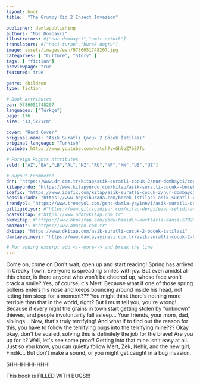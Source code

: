 ```yaml
---
layout: book
title:  "The Grumpy Kid 2 Insect Invasion"

publisher: damlapublishing
authors: "Nur Dombaycı"
illustrators: #["nur-dombayci","umit-ozturk"]
translators: #["naci-turan","burak-dogru"]
image: assets/images/ean/9786051748207.jpg
categories: [ "Culture", "Story" ]
tags: [ "fiction"]
previewpage: true
featured: true

genre: children
type: fiction

# Book attributes
ean: 9786051748207
languages: ["Türkçe"]
page: 176
size: "13,5x21cm"

cover: "Hard Cover"
original-name: "Asık Suratlı Çocuk 2 Böcek İstilası"
original-language: "Turkish"
youtube: https://www.youtube.com/watch?v=GhleZ7bS7fs

# Foreign Rights attributes
sold: ["AZ","BA","LB","AL","KZ","RU","NP","MN","US","UZ"]

# Buyout Ecommerce
dnr: "https://www.dr.com.tr/kitap/asik-suratli-cocuk-2/nur-dombayci/cocuk-ve-genclik/genclik-10-yas/roman-oyku/urunno=0001812298001"
kitapyurdu: "https://www.kitapyurdu.com/kitap/asik-suratli-cocuk--bocek-istilasi/502836.html&filter_name=As%C4%B1k+Suratl%C4%B1+%C3%87ocuk"
idefix: "https://www.idefix.com/kitap/asik-suratli-cocuk-2/nur-dombayci/cocuk-ve-genclik/genclik-10-yas/roman-oyku/urunno=0001812298001"
hepsiburada: "https://www.hepsiburada.com/bocek-istilasi-asik-suratli-cocuk-ve-onu-etkilemeyen-siradisi-olaylar-2-p-HBV00000OAK7R"
trendyol: "https://www.trendyol.com/genc-damla-yayinevi/asik-suratli-cocuk-2-p-31619556"
gittigidiyor: #"https://www.gittigidiyor.com/kitap-dergi/ezan-sehidi-adnan-menderes_pdp_732728793"
odatvkitap: #"https://www.odatvkitap.com.tr"
bkmkitap: #"https://www.bkmkitap.com/abdulhamidin-kurtlarla-dansi-578226"
amazontr: #"https://www.amazon.com.tr"
dkitap: "https://www.dkitap.com/asik-suratli-cocuk-2-bocek-istilasi"
damlayayinevi: "https://www.damlayayinevi.com.tr/asik-suratli-cocuk-2-bocek-istilasi"

# For adding excerpt add <!--more--> and break the line
---
```


Come on, come on
Don't wait, open up and start reading!
Spring has arrived in Creaky Town. Everyone
is spreading smiles with joy. But even amidst all this cheer, is there anyone who won't be cheered up, whose face won't crack a smile?
Yes, of course, it's Mert!
Because what if one of those spring pollens enters his nose
and keeps bouncing around inside his head, not letting him sleep for a moment??? You might think there's nothing more terrible than that in the world, right? But I must tell you, you're wrong! Because if every night the grains in town start getting stolen by "unknown" thieves, and people involuntarily fall asleep...
Your friends, your mom, dad, siblings...
Now, that's truly terrifying!
And what if to find out the reason for this, you have to follow the terrifying bugs into the terrifying mine???
Okay okay, don't be scared, solving this is definitely the job for the brave!
Are you up for it? Well, let's see some proof! Getting into that mine isn't easy at all. Just so you know, you can quietly follow Mert, Zek, Nehir, and the new girl, Fındık...
But don't make a sound, or you might get caught in a bug invasion,

SHHHHHHHHHH!

This book is FILLED WITH BUGS!!!
<!--more--> 

